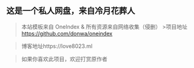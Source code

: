 ## 这是一个私人网盘，来自冷月花葬人

>本站模板来自 OneIndex & 所有资源来自网络收集（侵删）                                                                                          >项目地址 https://github.com/donwa/oneindex                   

>博客地址https://love8023.ml

>如果你喜欢此项目，欢迎打赏原作者

